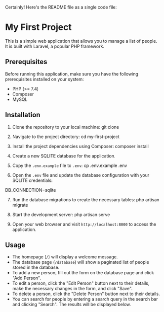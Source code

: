 Certainly! Here's the README file as a single code file:


# My First Project 

This is a simple web application that allows you to manage a list of people. It is built with Laravel, a popular PHP framework.

## Prerequisites

Before running this application, make sure you have the following prerequisites installed on your system:

- PHP (>= 7.4)
- Composer
- MySQL

## Installation

1. Clone the repository to your local machine:
git clone <repository-url>



2. Navigate to the project directory:
cd my-first-project



3. Install the project dependencies using Composer:
composer install



4. Create a new SQLITE database for the application.

5. Copy the `.env.example` file to `.env`:
cp .env.example .env


6. Open the `.env` file and update the database configuration with your SQLITE credentials:

DB_CONNECTION=sqlite




7. Run the database migrations to create the necessary tables:
php artisan migrate



8. Start the development server:
php artisan serve



9. Open your web browser and visit `http://localhost:8000` to access the application.

## Usage

- The homepage (`/`) will display a welcome message.
- The database page (`/database`) will show a paginated list of people stored in the database.
- To add a new person, fill out the form on the database page and click "Add Person".
- To edit a person, click the "Edit Person" button next to their details, make the necessary changes in the form, and click "Save".
- To delete a person, click the "Delete Person" button next to their details.
- You can search for people by entering a search query in the search bar and clicking "Search". The results will be displayed below.

